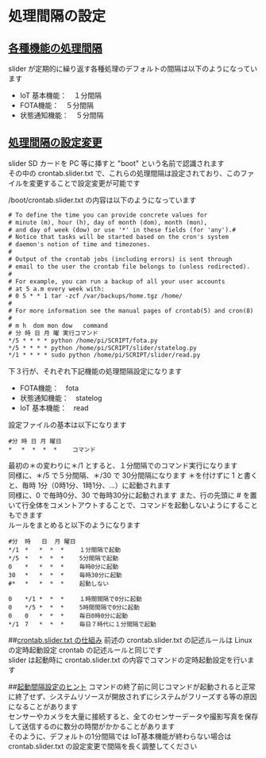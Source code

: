 # 処理間隔の設定

## <u>各種機能の処理間隔</u>
slider が定期的に繰り返す各種処理のデフォルトの間隔は以下のようになっています

- IoT 基本機能：　１分間隔
- FOTA機能：　５分間隔
- 状態通知機能：　５分間隔

## <u>処理間隔の設定変更</u>
slider SD カードを PC 等に挿すと "boot" という名前で認識されます  
その中の crontab.slider.txt で、これらの処理間隔は設定されており、このファイルを変更することで設定変更が可能です

/boot/crontab.slider.txt の内容は以下のようになっています

```bash:/boot/crontab.slider.txt
# To define the time you can provide concrete values for
# minute (m), hour (h), day of month (dom), month (mon),
# and day of week (dow) or use '*' in these fields (for 'any').#
# Notice that tasks will be started based on the cron's system
# daemon's notion of time and timezones.
#
# Output of the crontab jobs (including errors) is sent through
# email to the user the crontab file belongs to (unless redirected).
#
# For example, you can run a backup of all your user accounts
# at 5 a.m every week with:
# 0 5 * * 1 tar -zcf /var/backups/home.tgz /home/
#
# For more information see the manual pages of crontab(5) and cron(8)
#
# m h  dom mon dow   command
# 分 時 日 月 曜 実行コマンド
*/5 * * * * python /home/pi/SCRIPT/fota.py
*/5 * * * * python /home/pi/SCRIPT/slider/statelog.py
*/1 * * * * sudo python /home/pi/SCRIPT/slider/read.py
```

下３行が、それぞれ下記機能の処理間隔設定になります

- FOTA機能：　fota
- 状態通知機能：　statelog
- IoT 基本機能：　read

設定ファイルの基本は以下になります

```
#分 時 日 月 曜日
*　 *  *  *  * 　　コマンド
```

最初の＊の変わりに＊/1 とすると、１分間隔でのコマンド実行になります  
同様に、＊/5 で５分間隔、＊/30 で 30分間隔になります
＊を付けずに 1 と書くと、毎時 1分（0時1分、1時1分、...）に起動されます  
同様に、0 で毎時0分、30 で毎時30分に起動されます
また、行の先頭に # を置いて行全体をコメントアウトすることで、コマンドを起動しないようにすることもできます  
ルールをまとめると以下のようになります

```
#分  時   日  月 曜日
*/1　*   *  *  * 　　１分間隔で起動
*/5　*   *  *  * 　　5分間隔で起動
0　  *   *  *  * 　　毎時0分に起動
30　 *   *  *  * 　　毎時30分に起動
#*　 *   *  *  * 　　起動しない

0　  */1 *  *  * 　　１時間間隔で0分に起動
0  　*/5 *  *  * 　　5時間間隔で0分に起動
0　  0   *  *  * 　　毎日0時0分に起動
*/1　7   *  *  * 　　毎日７時代に１分間隔で起動
```

##<u>crontab.slider.txt の仕組み</u>
前述の crontab.slider.txt の記述ルールは Linux の定時起動設定 crontab の記述ルールと同じです  
slider は起動時に crontab.slider.txt の内容でコマンドの定時起動設定を行います

##<u>起動間隔設定のヒント</u>
コマンドの終了前に同じコマンドが起動されると正常に終了せず、システムリソースが開放されずにシステムがフリーズする等の原因になることがあります  
センサーやカメラを大量に接続すると、全てのセンサーデータや撮影写真を保存して送信するのに数分の時間がかかることがあります  
そのように、デフォルトの1分間隔では IoT基本機能が終わらない場合は crontab.slider.txt の設定変更で間隔を長く調整してください
